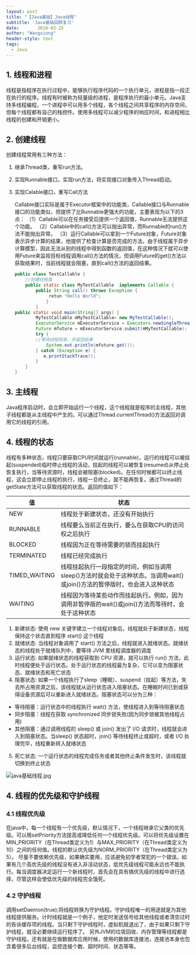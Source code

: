 ```yaml
---
layout: post
title: "【Java基础】Java线程"
subtitle: 'Java基础回顾复习'
date:       2018-03-25
author: "Wangxiong"
header-style: text
tags:
  - Java
---
```

## 1. 线程和进程

线程是指程序在执行过程中，能够执行程序代码的一个执行单元，进程是指一段正在执行的程序。线程有时被称为轻量级的进程，是程序执行的最小单元。Java支持多线程编程，一个进程中可以用多个线程，各个线程之间共享程序的内存空间，但每个线程都有自己的栈控件。使用多线程可以减少程序的响应时间，和进程相比线程的创建和开销更小。

## 2. 创建线程

创建线程常用有三种方法：

1. 继承Thread类，重写run方法。

2. 实现Runnable接口，实现run方法，将实现接口对象传入Thread启动。

3. 实现Calable接口，重写Call方法

   Callable接口实际是属于Executor框架中的功能类，Callable接口与Runnable接口的功能类似，但提供了比Runnable更强大的功能，主要表现为以下的3点： 
   （1）Callable可以在任务接受后提供一个返回值，Runnable无法提供这个功能。 
   （2）Callable中的call()方法可以抛出异常，而Runnable的run()方法不能抛出异常。 （3）运行Callable可以拿到一个Future对象，Future对象表示异步计算的结果，他提供了检查计算是否完成的方法。由于线程属于异步计算模型，因此无法从别的线程中得到函数的返回值，在这种情况下就可以使用Future来监视目标线程调用call()方法的情况，但调用Future的get()方法以获取结果时，当前线程就会阻塞，直到call()方法的返回结果。

   ```java
   public class TestCallable {  
       //创建线程类
       public static class MyTestCallable  implements Callable {  
           public String call() throws Exception {  
                retun "Hello World";
               }  
           }  
   public static void main(String[] args) {  
           MyTestCallable mMyTestCallable= new MyTestCallable();  
           ExecutorService mExecutorService = Executors.newSingleThreadPool();  
           Future mfuture = mExecutorService.submit(mMyTestCallable);  
           try { 
           //等待线程结束，并返回结果
               System.out.println(mfuture.get());  
           } catch (Exception e) {  
              e.printStackTrace();
           } 
       }  
   } 
   ```

## 3. 主线程

Java程序启动时，会立即开始运行一个线程，这个线程就是程序的主线程，其他子线程都是从主线程中产生的。可以通过Thread.currentThread()方法返回对调用它的线程的引用。

## 4. 线程的状态

线程有多种状态，线程只要获取CPU时间就运行(runnable)，运行的线程可以被挂起(suspended)临时停止线程的活动，挂起的线程可以被恢复(resumed)从停止处恢复执行，当等待资源时，线程会被阻塞(blocked)。在任何时候都可以终止线程，这会立即停止线程的执行，线程一旦终止，就不能再恢复。通过Thread的getState方法可以获取线程的状态。返回的值如下：

| 值            | 状态                                                         |
| ------------- | ------------------------------------------------------------ |
| NEW           | 线程处于新建状态，还没有开始执行                             |
| RUNNABLE      | 线程要么当前正在执行，要么在获取CPU的访问权之后执行          |
| BLOCKED       | 线程因为正在等待需要的锁而挂起执行                           |
| TERMINATED    | 线程已经完成执行                                             |
| TIMED_WAITING | 线程挂起执行一段指定的时间，例如当调用sleep()方法时就会处于这种状态。当调用wait()或join()方法的暂停版时，也会进入这种状态 |
| WAITING       | 线程因为等待某些动作而挂起执行。例如，因为调用非暂停版的wait()或join()方法而等待时，会处于这种状态 |

1. 新建状态: 使用 new 关键字建立一个线程对象后，线程就处于新建状态，线程保持这个状态直到程序 start() 这个线程
2. 就绪状态: 当线程对象调用了 start() 方法之后，线程就进入就绪状态。就绪状态的线程处于就绪队列中，要等待 JVM 里线程调度器的调度
3. 运行状态: 如果就绪状态的线程获取到 CPU 资源，就可以执行 run() 方法，此时线程便处于运行状态。处于运行状态的线程最为复杂，它可以变为阻塞状态、就绪状态和死亡状态
4. 阻塞状态: 如果一个线程执行了sleep（睡眠）、suspend（挂起）等方法，失去所占用资源之后，该线程就从运行状态进入阻塞状态。在睡眠时间已到或获得设备资源后可以重新进入就绪状态。阻塞状态可以分为三种：

- 等待阻塞：运行状态中的线程执行 wait() 方法，使线程进入到等待阻塞状态
- 同步阻塞：线程在获取 synchronized 同步锁失败(因为同步锁被其他线程占用)
- 其他阻塞：通过调用线程的 sleep() 或 join() 发出了 I/O 请求时，线程就会进入到阻塞状态。当sleep() 状态超时，join() 等待线程终止或超时，或者 I/O 处理完毕，线程重新转入就绪状态
5. 死亡状态: 一个运行状态的线程完成任务或者其他终止条件发生时，该线程就切换到终止状态

![java基础线程.jpg](https://upload-images.jianshu.io/upload_images/10547376-99c09e9648a81f3b.jpg?imageMogr2/auto-orient/strip%7CimageView2/2/w/1240)

## 4. 线程的优先级和守护线程

### 4.1 线程优先级 

在java中，每一个线程有一个优先级，默认情况下，一个线程继承它父类的优先级。可以用setPriority方法提高或降低任何一个线程优先级。可以将优先级设置在MIN_PRIORITY（在Thread类定义为1）与MAX_PRIORITY（在Thread类定义为10）之间的任何值。线程的默认优先级为NORM_PRIORITY（在Thread类定义为5）。 
尽量不要依赖优先级，如果确实要用，应该避免初学者常犯的一个错误。如果有几个高优先级的线程没有进入非活动状态，低优先级线程可能永远也不能执行。每当调度器决定运行一个新线程时，首先会在具有搞优先级的线程中进行选择，尽管这样会使低优先级的线程完全饿死。

### 4.2 守护线程

调用setDaemon(true);将线程转换为守护线程。守护线程唯一的用途就是为其他线程提供服务。计时线程就是一个例子，他定时发送信号给其他线程或者清空过时的告诉缓存项的线程。当只剩下守护线程时，虚拟机就退出了，由于如果只剩下守护线程，就没必要继续运行程序了。 另外JVM的垃圾回收、内存管理等线程都是守护线程。还有就是在做数据库应用时候，使用的数据库连接池，连接池本身也包含着很多后台线程，监控连接个数、超时时间、状态等等。


